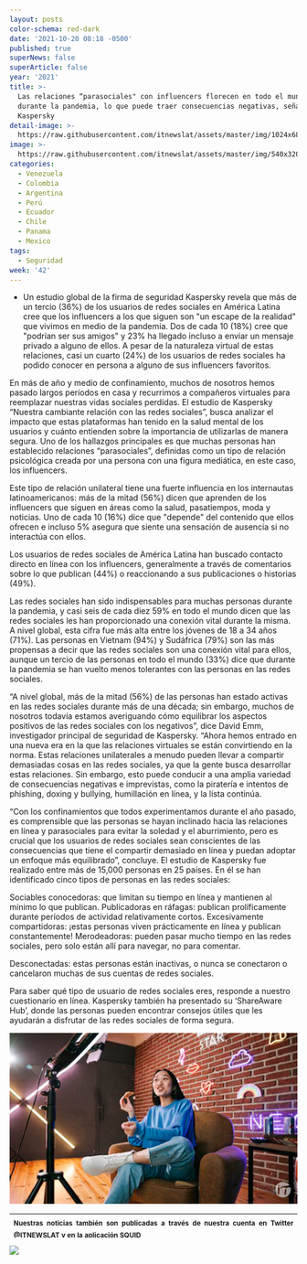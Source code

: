 ```yaml
---
layout: posts
color-schema: red-dark
date: '2021-10-20 08:18 -0500'
published: true
superNews: false
superArticle: false
year: '2021'
title: >-
  Las relaciones “parasociales" con influencers florecen en todo el mundo
  durante la pandemia, lo que puede traer consecuencias negativas, señala
  Kaspersky
detail-image: >-
  https://raw.githubusercontent.com/itnewslat/assets/master/img/1024x680/entrevista-kaspersky-g.jpg
image: >-
  https://raw.githubusercontent.com/itnewslat/assets/master/img/540x320/entrevista-kaspersky-p.jpg
categories:
  - Venezuela
  - Colombia
  - Argentina
  - Perú
  - Ecuador
  - Chile
  - Panama
  - Mexico
tags:
  - Seguridad
week: '42'
---
```

- Un estudio global de la firma de seguridad Kaspersky revela que más de un tercio (36%) de los usuarios de redes sociales en América Latina cree que los influencers a los que siguen son "un escape de la realidad" que vivimos en medio de la pandemia. Dos de cada 10 (18%) cree que "podrían ser sus amigos" y 23% ha llegado incluso a enviar un mensaje privado a alguno de ellos. A pesar de la naturaleza virtual de estas relaciones, casi un cuarto (24%) de los usuarios de redes sociales ha podido conocer en persona a alguno de sus influencers favoritos.

En más de año y medio de confinamiento, muchos de nosotros hemos pasado largos períodos en casa y recurrimos a compañeros virtuales para reemplazar nuestras vidas sociales perdidas. El estudio de Kaspersky “Nuestra cambiante relación con las redes sociales”, busca analizar el impacto que estas plataformas han tenido en la salud mental de los usuarios y cuánto entienden sobre la importancia de utilizarlas de manera segura. Uno de los hallazgos principales es que muchas personas han establecido relaciones “parasociales”, definidas como un tipo de relación psicológica creada por una persona con una figura mediática, en este caso, los influencers.

Este tipo de relación unilateral tiene una fuerte influencia en los internautas latinoamericanos: más de la mitad (56%) dicen que aprenden de los influencers que siguen en áreas como la salud, pasatiempos, moda y noticias. Uno de cada 10 (16%) dice que "depende" del contenido que ellos ofrecen e incluso 5% asegura que siente una sensación de ausencia si no interactúa con ellos.

Los usuarios de redes sociales de América Latina han buscado contacto directo en línea con los influencers, generalmente a través de comentarios sobre lo que publican (44%) o reaccionando a sus publicaciones o historias (49%).

Las redes sociales han sido indispensables para muchas personas durante la pandemia, y casi seis de cada diez 59% en todo el mundo dicen que las redes sociales les han proporcionado una conexión vital durante la misma. A nivel global, esta cifra fue más alta entre los jóvenes de 18 a 34 años (71%). Las personas en Vietnam (94%) y Sudáfrica (79%) son las más propensas a decir que las redes sociales son una conexión vital para ellos, aunque un tercio de las personas en todo el mundo (33%) dice que durante la pandemia se han vuelto menos tolerantes con las personas en las redes sociales.

“A nivel global, más de la mitad (56%) de las personas han estado activas en las redes sociales durante más de una década; sin embargo, muchos de nosotros todavía estamos averiguando cómo equilibrar los aspectos positivos de las redes sociales con los negativos”, dice David Emm, investigador principal de seguridad de Kaspersky. “Ahora hemos entrado en una nueva era en la que las relaciones virtuales se están convirtiendo en la norma. Estas relaciones unilaterales a menudo pueden llevar a compartir demasiadas cosas en las redes sociales, ya que la gente busca desarrollar estas relaciones. Sin embargo, esto puede conducir a una amplia variedad de consecuencias negativas e imprevistas, como la piratería e intentos de phishing, doxing y bullying, humillación en línea, y la lista continúa.

“Con los confinamientos que todos experimentamos durante el año pasado, es comprensible que las personas se hayan inclinado hacia las relaciones en línea y parasociales para evitar la soledad y el aburrimiento, pero es crucial que los usuarios de redes sociales sean conscientes de las consecuencias que tiene el compartir demasiado en línea y puedan adoptar un enfoque más equilibrado”, concluye.
El estudio de Kaspersky fue realizado entre más de 15,000 personas en 25 países. En él se
han identificado cinco tipos de personas en las redes sociales:
 
Sociables conocedoras: que limitan su tiempo en línea y mantienen al mínimo lo que publican.
Publicadoras en ráfagas: publican prolíficamente durante períodos de actividad relativamente cortos.
Excesivamente compartidoras: ¡estas personas viven prácticamente en línea y publican constantemente!
Merodeadoras: pueden pasar mucho tiempo en las redes sociales, pero solo están allí para navegar, no para comentar.

Desconectadas: estas personas están inactivas, o nunca se conectaron o cancelaron muchas de sus cuentas de redes sociales.
 
Para saber qué tipo de usuario de redes sociales eres, responde a nuestro cuestionario en línea.
Kaspersky también ha presentado su ‘ShareAware Hub’, donde las personas pueden encontrar consejos útiles que les ayudarán a disfrutar de las redes sociales de forma segura.

![](https://raw.githubusercontent.com/itnewslat/assets/master/img/540x320/entrevista-kaspersky-p.jpg)

<table style="height: 42px;" width="569">
<tbody>
<tr>
<td style="text-align: justify;"><sub><strong>Nuestras noticias también son publicadas a través de nuestra cuenta en Twitter <a href="https://twitter.com/itnewslat?lang=es">@ITNEWSLAT</a> y en la aplicación <a href="https://squidapp.co/en/">SQUID</a></strong></sub></td>
</tr>
</tbody>
</table>

<img src="https://tracker.metricool.com/c3po.jpg?hash=56f88a41e39ab42c063cc51676587a04"/>